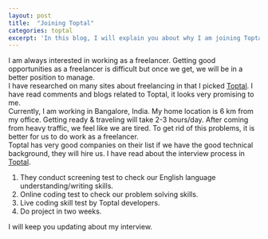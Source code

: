 ```yaml
---
layout: post
title:  "Joining Toptal"
categories: toptal
excerpt: 'In this blog, I will explain you about why I am joining Toptal Web Engineering Group'
---
```


I am always interested in working as a freelancer. Getting good opportunities as a freelancer is difficult but once we get, we will be in a better position to manage.  
I have researched on many sites about freelancing in that I picked [Toptal][toptal]. I have read comments and blogs related to Toptal, it looks very promising to me.  
Currently, I am working in Bangalore, India. My home location is 6 km from my office. Getting ready & traveling will take 2-3 hours/day. After coming from heavy traffic, we feel like we are tired. To get rid of this problems, it is better for us to do work as a freelancer.  
Toptal has very good companies on their list if we have the good technical background, they will hire us.
I have read about the interview process in [Toptal][interview].  
1. They conduct screening test to check our English language understanding/writing skills.  
2. Online coding test to check our problem solving skills.  
3. Live coding skill test by Toptal developers.  
4. Do project in two weeks.  

I will keep you updating about my interview.

[toptal]: https://www.toptal.com/web
[interview]: https://julienrenaux.fr/2015/06/18/toptal-interview-process-explained/
